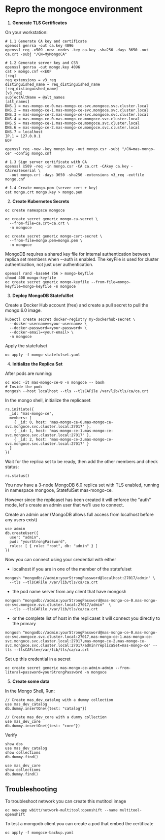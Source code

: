 # Repro the mongoce environment 

1. **Generate TLS Certificates**

On your workstation:

```
# 1.1 Generate CA key and certificate
openssl genrsa -out ca.key 4096
openssl req -x509 -new -nodes -key ca.key -sha256 -days 3650 -out ca.crt -subj "/CN=MyMongoCA"

# 1.2 Generate server key and CSR
openssl genrsa -out mongo.key 4096
cat > mongo.cnf <<EOF
[req]
req_extensions = v3_req
distinguished_name = req_distinguished_name
[req_distinguished_name]
[v3_req]
subjectAltName = @alt_names
[alt_names]
DNS.1 = mas-mongo-ce-0.mas-mongo-ce-svc.mongoce.svc.cluster.local       
DNS.2 = mas-mongo-ce-1.mas-mongo-ce-svc.mongoce.svc.cluster.local
DNS.3 = mas-mongo-ce-2.mas-mongo-ce-svc.mongoce.svc.cluster.local
DNS.4 = mas-mongo-ce-0.mas-mongo-ce.mongoce.svc.cluster.local
DNS.5 = mas-mongo-ce-1.mas-mongo-ce.mongoce.svc.cluster.local
DNS.6 = mas-mongo-ce-2.mas-mongo-ce.mongoce.svc.cluster.local
DNS.7 = localhost
IP.1 = 127.0.0.1
EOF

openssl req -new -key mongo.key -out mongo.csr -subj "/CN=mas-mongo-ce" -config mongo.cnf

# 1.3 Sign server certificate with CA
openssl x509 -req -in mongo.csr -CA ca.crt -CAkey ca.key -CAcreateserial \
  -out mongo.crt -days 3650 -sha256 -extensions v3_req -extfile mongo.cnf

# 1.4 Create mongo.pem (server cert + key)
cat mongo.crt mongo.key > mongo.pem
```

2. **Create Kubernetes Secrets**

```
oc create namespace mongoce  

oc create secret generic mongo-ca-secret \
  --from-file=ca.crt=ca.crt \
  -n mongoce

oc create secret generic mongo-cert-secret \
  --from-file=mongo.pem=mongo.pem \
  -n mongoce
```

MongoDB requires a shared key file for internal authentication between replica set members when --auth is enabled. The keyFile is used for cluster authentication, not just user authentication.

```
openssl rand -base64 756 > mongo-keyfile
chmod 400 mongo-keyfile
oc create secret generic mongo-keyfile --from-file=mongo-keyfile=mongo-keyfile -n mongoce
```

3. **Deploy MongoDB StatefulSet**


Create a Docker Hub account (free) and create a pull secret to pull the mongo:6.0 image.
```
kubectl create secret docker-registry my-dockerhub-secret \
  --docker-username=<your-username> \
  --docker-password=<your-password> \
  --docker-email=<your-email> \
  -n mongoce
```

Apply the statefulset 
```
oc apply -f mongo-statefulset.yaml
```


4. **Initialize the Replica Set** 

After pods are running:

```
oc exec -it mas-mongo-ce-0 -n mongoce -- bash
# Inside the pod:
mongosh --host localhost --tls --tlsCAFile /var/lib/tls/ca/ca.crt
```

In the mongo shell, initialize the replicaset:

```
rs.initiate({
  _id: "mas-mongo-ce",
  members: [
    { _id: 0, host: "mas-mongo-ce-0.mas-mongo-ce-svc.mongoce.svc.cluster.local:27017" },
    { _id: 1, host: "mas-mongo-ce-1.mas-mongo-ce-svc.mongoce.svc.cluster.local:27017" },
    { _id: 2, host: "mas-mongo-ce-2.mas-mongo-ce-svc.mongoce.svc.cluster.local:27017" }
  ]
})
```

Wait for the replica set to be ready, then add the other members and check status:

```
rs.status()
```

You now have a 3-node MongoDB 6.0 replica set with TLS enabled, running in namespace mongoce, StatefulSet mas-mongo-ce.

However since the replicaset has been created it will enforce the "auth" mode, let's create an admin user that we'll use to connect. 

Create an admin user (MongoDB allows full access from localhost before any users exist)
```
use admin
db.createUser({
  user: "admin",
  pwd: "yourStrongPassword",
  roles: [ { role: "root", db: "admin" } ]
})
```

Now you can connect using your credential with either 
- localhost if you are in one of the member of the statefulset
```
mongosh "mongodb://admin:yourStrongPassword@localhost:27017/admin" \
  --tls --tlsCAFile /var/lib/tls/ca/ca.crt
```
- the pod name server from any client that have mongosh 
```
mongosh "mongodb://admin:yourStrongPassword@mas-mongo-ce-0.mas-mongo-ce-svc.mongoce.svc.cluster.local:27017/admin"  \
  --tls --tlsCAFile /var/lib/tls/ca/ca.crt
```
- or the complete list of host in the replicaset it will connect you directly to the primary
```
mongosh "mongodb://admin:yourStrongPassword@mas-mongo-ce-0.mas-mongo-ce-svc.mongoce.svc.cluster.local:27017,mas-mongo-ce-1.mas-mongo-ce-svc.mongoce.svc.cluster.local:27017,mas-mongo-ce-2.mas-mongo-ce-svc.mongoce.svc.cluster.local:27017/admin?replicaSet=mas-mongo-ce" --tls --tlsCAFile=/var/lib/tls/ca/ca.crt
```

Set up this credential in a secret 
```
oc create secret generic mas-mongo-ce-admin-admin --from-literal=password=yourStrongPassword -n mongoce
```

5. **Create some data** 


In the Mongo Shell, Run:
```
// Create mas_dev_catalog with a dummy collection
use mas_dev_catalog
db.dummy.insertOne({test: "catalog"})

// Create mas_dev_core with a dummy collection
use mas_dev_core
db.dummy.insertOne({test: "core"})
```

Verify 
```
show dbs
use mas_dev_catalog
show collections
db.dummy.find()

use mas_dev_core
show collections
db.dummy.find()
```

## Troubleshooting 

To troubleshoot network you can create this mutitool image 

```
oc new-app wbitt/network-multitool:openshift --name multitool-openshift
```

To test a mongodb client you can create a pod that embed the certificate 
```
oc apply -f mongoce-backup.yaml
```